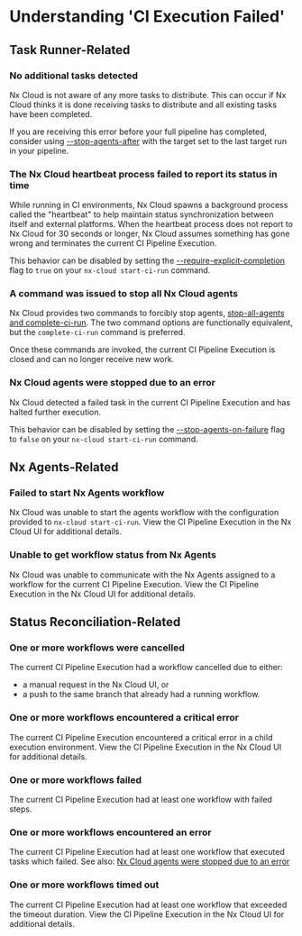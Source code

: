 # Understanding 'CI Execution Failed'

## Task Runner-Related

### No additional tasks detected

Nx Cloud is not aware of any more tasks to distribute. This can occur if Nx Cloud thinks it is done receiving tasks to distribute and all existing tasks have been completed.

If you are receiving this error before your full pipeline has completed, consider using [--stop-agents-after](/ci/reference/nx-cloud-cli#stopagentsafter) with the target set to the last target run in your pipeline.

### The Nx Cloud heartbeat process failed to report its status in time

While running in CI environments, Nx Cloud spawns a background process called the "heartbeat" to help maintain status synchronization between itself and external platforms. When the heartbeat process does not report to Nx Cloud for 30 seconds or longer, Nx Cloud assumes something has gone wrong and terminates the current CI Pipeline Execution.

This behavior can be disabled by setting the [--require-explicit-completion](/ci/reference/nx-cloud-cli#requireexplicitcompletion) flag to `true` on your `nx-cloud start-ci-run` command.

### A command was issued to stop all Nx Cloud agents

Nx Cloud provides two commands to forcibly stop agents, [stop-all-agents and complete-ci-run](/ci/reference/nx-cloud-cli#npx-nxcloud-stopallagents). The two command options are functionally equivalent, but the `complete-ci-run` command is preferred.

Once these commands are invoked, the current CI Pipeline Execution is closed and can no longer receive new work.

### Nx Cloud agents were stopped due to an error

Nx Cloud detected a failed task in the current CI Pipeline Execution and has halted further execution.

This behavior can be disabled by setting the [--stop-agents-on-failure](/ci/reference/nx-cloud-cli#stopagentsonfailure) flag to `false` on your `nx-cloud start-ci-run` command.

## Nx Agents-Related

### Failed to start Nx Agents workflow

Nx Cloud was unable to start the agents workflow with the configuration provided to `nx-cloud start-ci-run`. View the CI Pipeline Execution in the Nx Cloud UI for additional details.

### Unable to get workflow status from Nx Agents

Nx Cloud was unable to communicate with the Nx Agents assigned to a workflow for the current CI Pipeline Execution. View the CI Pipeline Execution in the Nx Cloud UI for additional details.

## Status Reconciliation-Related

### One or more workflows were cancelled

The current CI Pipeline Execution had a workflow cancelled due to either:

- a manual request in the Nx Cloud UI, or
- a push to the same branch that already had a running workflow.

### One or more workflows encountered a critical error

The current CI Pipeline Execution encountered a critical error in a child execution environment. View the CI Pipeline Execution in the Nx Cloud UI for additional details.

### One or more workflows failed

The current CI Pipeline Execution had at least one workflow with failed steps.

### One or more workflows encountered an error

The current CI Pipeline Execution had at least one workflow that executed tasks which failed. See also: [Nx Cloud agents were stopped due to an error](#nx-cloud-agents-were-stopped-due-to-an-error)

### One or more workflows timed out

The current CI Pipeline Execution had at least one workflow that exceeded the timeout duration. View the CI Pipeline Execution in the Nx Cloud UI for additional details.
